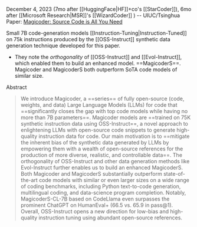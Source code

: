 December 4, 2023 (7mo after [[HuggingFace|HF]]+co's [[StarCoder]]), 6mo after [[Microsoft Research|MSR]]'s [[WizardCoder]] ) -- UIUC/Tsinghua
Paper: [Magicoder: Source Code is All You Need](https://arxiv.org/abs/2312.02120)

Small 7B code-generation models [[Instruction-Tuning|Instruction-Tuned]] on 75k instructions produced by the  [[OSS-Instruct]] synthetic data generation technique developed for this paper.
- They note the *orthogonality* of [[OSS-Instruct]] and [[Evol-Instruct]], which enabled them to build an enhanced model. ==MagicoderS==.
Magicoder and MagicoderS both outperform SoTA code models of similar size.


Abstract
> We introduce Magicoder, a ==series== of fully open-source (code, weights, and data) Large Language Models (LLMs) for code that ==significantly closes the gap with top code models while having no more than 7B parameters==. Magicoder models are ==trained on 75K synthetic instruction data using OSS-Instruct==, a novel approach to enlightening LLMs with open-source code snippets to generate high-quality instruction data for code. Our main motivation is to ==mitigate the inherent bias of the synthetic data generated by LLMs by empowering them with a wealth of open-source references for the production of more diverse, realistic, and controllable data==. The orthogonality of OSS-Instruct and other data generation methods like Evol-Instruct further enables us to build an enhanced MagicoderS. Both Magicoder and MagicoderS substantially outperform state-of-the-art code models with similar or even larger sizes on a wide range of coding benchmarks, including Python text-to-code generation, multilingual coding, and data-science program completion. Notably, MagicoderS-CL-7B based on CodeLlama even surpasses the prominent ChatGPT on HumanEval+ (66.5 vs. 65.9 in pass@1). Overall, OSS-Instruct opens a new direction for low-bias and high-quality instruction tuning using abundant open-source references.

